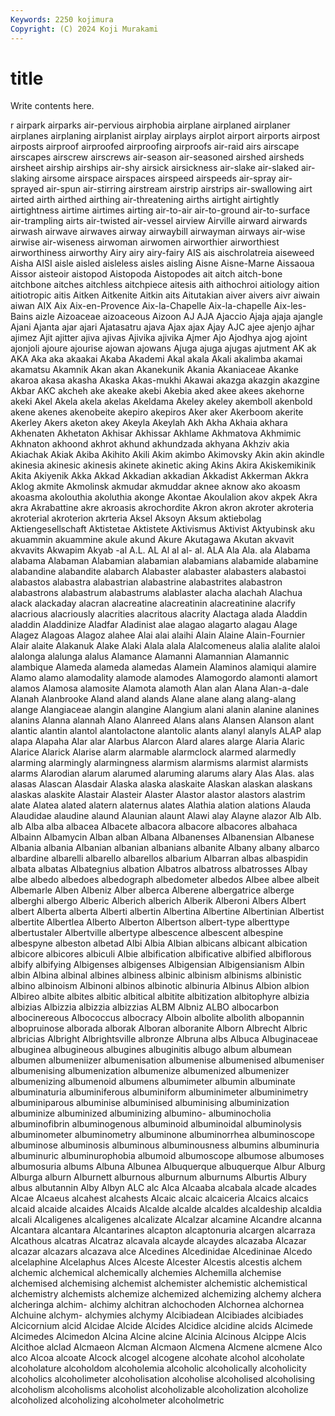 ```yaml
---
Keywords: 2250 kojimura
Copyright: (C) 2024 Koji Murakami
---
```


# title

Write contents here.



r airpark airparks
air-pervious airphobia airplane airplaned airplaner airplanes airplaning airplanist airplay airplays
airplot airport airports airpost airposts airproof airproofed airproofing airproofs air-raid
airs airscape airscapes airscrew airscrews air-season air-seasoned airshed airsheds airsheet
airship airships air-shy airsick airsickness air-slake air-slaked air-slaking airsome airspace
airspaces airspeed airspeeds air-spray air-sprayed air-spun air-stirring airstream airstrip airstrips
air-swallowing airt airted airth airthed airthing air-threatening airths airtight airtightly
airtightness airtime airtimes airting air-to-air air-to-ground air-to-surface air-trampling airts air-twisted
air-vessel airview Airville airward airwards airwash airwave airwaves airway airwaybill
airwayman airways air-wise airwise air-wiseness airwoman airwomen airworthier airworthiest airworthiness
airworthy Airy airy airy-fairy AIS ais aischrolatreia aiseweed Aisha AISI
aisle aisled aisleless aisles aisling Aisne Aisne-Marne Aissaoua Aissor aisteoir
aistopod Aistopoda Aistopodes ait aitch aitch-bone aitchbone aitches aitchless aitchpiece
aitesis aith aithochroi aitiology aition aitiotropic aitis Aitken Aitkenite Aitkin
aits Aitutakian aiver aivers aivr aiwain aiwan AIX Aix Aix-en-Provence
Aix-la-Chapelle Aix-la-chapelle Aix-les-Bains aizle Aizoaceae aizoaceous Aizoon AJ AJA Ajaccio
Ajaja ajaja ajangle Ajani Ajanta ajar ajari Ajatasatru ajava Ajax
ajax Ajay AJC ajee ajenjo ajhar ajimez Ajit ajitter ajiva
ajivas Ajivika ajivika Ajmer Ajo Ajodhya ajog ajoint ajonjoli ajoure
ajourise ajowan ajowans Ajuga ajuga ajugas ajutment AK ak AKA
Aka aka akaakai Akaba Akademi Akal akala Akali akalimba akamai
akamatsu Akamnik Akan akan Akanekunik Akania Akaniaceae Akanke akaroa akasa
akasha Akaska Akas-mukhi Akawai akazga akazgin akazgine Akbar AKC akcheh
ake akeake akebi Akebia aked akee akees akehorne akeki Akel
Akela akela akelas Akeldama Akeley akeley akemboll akenbold akene akenes
akenobeite akepiro akepiros Aker aker Akerboom akerite Akerley Akers aketon
akey Akeyla Akeylah Akh Akha Akhaia akhara Akhenaten Akhetaton Akhisar
Akhissar Akhlame Akhmatova Akhmimic Akhnaton akhoond akhrot akhund akhundzada akhyana
Akhziv akia Akiachak Akiak Akiba Akihito Akili Akim akimbo Akimovsky
Akin akin akindle akinesia akinesic akinesis akinete akinetic aking Akins
Akira Akiskemikinik Akita Akiyenik Akka Akkad Akkadian akkadian Akkadist Akkerman
Akkra Aklog akmite Akmolinsk akmudar akmuddar aknee aknow ako akoasm
akoasma akolouthia akoluthia akonge Akontae Akoulalion akov akpek Akra akra
Akrabattine akre akroasis akrochordite Akron akron akroter akroteria akroterial akroterion
akrteria Aksel Aksoyn Aksum aktiebolag Aktiengesellschaft Aktistetae Aktistete Aktivismus Aktivist
Aktyubinsk aku akuammin akuammine akule akund Akure Akutagawa Akutan akvavit
akvavits Akwapim Akyab -al A.L. AL Al al al- al.
ALA Ala Ala. ala Alabama alabama Alabaman Alabamian alabamian alabamians
alabamide alabamine alabandine alabandite alabarch Alabaster alabaster alabasters alabastoi alabastos
alabastra alabastrian alabastrine alabastrites alabastron alabastrons alabastrum alabastrums alablaster alacha
alachah Alachua alack alackaday alacran alacreatine alacreatinin alacreatinine alacrify alacrious
alacriously alacrities alacritous alacrity Alactaga alada Aladdin aladdin Aladdinize Aladfar
Aladinist alae alagao alagarto alagau Alage Alagez Alagoas Alagoz alahee
Alai alai alaihi Alain Alaine Alain-Fournier Alair alaite Alakanuk Alake
Alaki Alala alala Alalcomeneus alalia alalite alaloi alalonga alalunga alalus
Alamance Alamanni Alamannian Alamannic alambique Alameda alameda alamedas Alamein Alaminos
alamiqui alamire Alamo alamo alamodality alamode alamodes Alamogordo alamonti alamort
alamos Alamosa alamosite Alamota alamoth Alan alan Alana Alan-a-dale Alanah
Alanbrooke Aland aland alands Alane alane alang alang-alang alange Alangiaceae
alangin alangine Alangium alani alanin alanine alanines alanins Alanna alannah
Alano Alanreed Alans alans Alansen Alanson alant alantic alantin alantol
alantolactone alantolic alants alanyl alanyls ALAP alap alapa Alapaha Alar
alar Alarbus Alarcon Alard alares alarge Alaria Alaric Alarice Alarick
Alarise alarm alarmable alarmclock alarmed alarmedly alarming alarmingly alarmingness alarmism
alarmisms alarmist alarmists alarms Alarodian alarum alarumed alaruming alarums alary
Alas Alas. alas alasas Alascan Alasdair Alaska alaska alaskaite Alaskan
alaskan alaskans alaskas alaskite Alastair Alasteir Alaster Alastor alastor alastors
alastrim alate Alatea alated alatern alaternus alates Alathia alation alations
Alauda Alaudidae alaudine alaund Alaunian alaunt Alawi alay Alayne alazor
Alb Alb. alb Alba alba albacea Albacete albacora albacore albacores
albahaca Albainn Albamycin Alban alban Albana Albanenses Albanensian Albanese Albania
albania Albanian albanian albanians albanite Albany albany albarco albardine albarelli
albarello albarellos albarium Albarran albas albaspidin albata albatas Albategnius albation
Albatros albatross albatrosses Albay albe albedo albedoes albedograph albedometer albedos
Albee albee albeit Albemarle Alben Albeniz Alber alberca Alberene albergatrice
alberge alberghi albergo Alberic Alberich alberich Alberik Alberoni Albers Albert
albert Alberta alberta Alberti albertin Albertina Albertine Albertinian Albertist albertite
Albertlea Alberto Alberton Albertson albert-type alberttype albertustaler Albertville albertype albescence
albescent albespine albespyne albeston albetad Albi Albia Albian albicans albicant
albication albicore albicores albiculi Albie albification albificative albified albiflorous albify
albifying Albigenses albigenses Albigensian Albigensianism Albin albin Albina albinal albines
albiness albinic albinism albinisms albinistic albino albinoism Albinoni albinos albinotic
albinuria Albinus Albion albion Albireo albite albites albitic albitical albitite
albitization albitophyre albizia albizias Albizzia albizzia albizzias ALBM Albniz ALBO
albocarbon albocinereous Albococcus albocracy Alboin albolite albolith albopannin albopruinose alborada
alborak Alboran alboranite Alborn Albrecht Albric albricias Albright Albrightsville albronze
Albruna albs Albuca Albuginaceae albuginea albugineous albugines albuginitis albugo album
albumean albumen albumeniizer albumenisation albumenise albumenised albumeniser albumenising albumenization albumenize
albumenized albumenizer albumenizing albumenoid albumens albumimeter albumin albuminate albuminaturia albuminiferous
albuminiform albuminimeter albuminimetry albuminiparous albuminise albuminised albuminising albuminization albuminize albuminized
albuminizing albumino- albuminocholia albuminofibrin albuminogenous albuminoid albuminoidal albuminolysis albuminometer albuminometry
albuminone albuminorrhea albuminoscope albuminose albuminosis albuminous albuminousness albumins albuminuria albuminuric
albuminurophobia albumoid albumoscope albumose albumoses albumosuria albums Albuna Albunea Albuquerque
albuquerque Albur Alburg Alburga alburn Alburnett alburnous alburnum alburnums Alburtis
Albury albus albutannin Alby Albyn ALC alc Alca Alcaaba alcabala
alcade alcades Alcae Alcaeus alcahest alcahests Alcaic alcaic alcaiceria Alcaics
alcaics alcaid alcaide alcaides Alcaids Alcalde alcalde alcaldes alcaldeship alcaldia
alcali Alcaligenes alcaligenes alcalizate Alcalzar alcamine Alcandre alcanna Alcantara alcantara
Alcantarines alcapton alcaptonuria alcargen alcarraza Alcathous alcatras Alcatraz alcavala alcayde
alcaydes alcazaba Alcazar alcazar alcazars alcazava alce Alcedines Alcedinidae Alcedininae
Alcedo alcelaphine Alcelaphus Alces Alceste Alcester Alcestis alcestis alchem alchemic
alchemical alchemically alchemies Alchemilla alchemise alchemised alchemising alchemist alchemister alchemistic
alchemistical alchemistry alchemists alchemize alchemized alchemizing alchemy alchera alcheringa alchim-
alchimy alchitran alchochoden Alchornea alchornea Alchuine alchym- alchymies alchymy Alcibiadean
Alcibiades alcibiades Alcicornium alcid Alcidae Alcide Alcides Alcidice alcidine alcids
Alcimede Alcimedes Alcimedon Alcina Alcine alcine Alcinia Alcinous Alcippe Alcis
Alcithoe alclad Alcmaeon Alcman Alcmaon Alcmena Alcmene alcmene Alco alco
Alcoa alcoate Alcock alcogel alcogene alcohate alcohol alcoholate alcoholature alcoholdom
alcoholemia alcoholic alcoholically alcoholicity alcoholics alcoholimeter alcoholisation alcoholise alcoholised alcoholising
alcoholism alcoholisms alcoholist alcoholizable alcoholization alcoholize alcoholized alcoholizing alcoholmeter alcoholmetric
